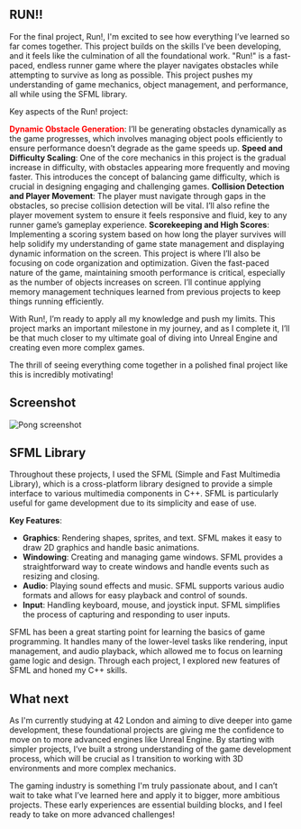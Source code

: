## RUN!!

For the final project, Run!, I'm excited to see how everything I’ve learned so far comes together. This project builds on the skills I’ve been developing, and it feels like the culmination of all the foundational work.
"Run!" is a fast-paced, endless runner game where the player navigates obstacles while attempting to survive as long as possible. This project pushes my understanding of game mechanics, object management, and performance, all while using the SFML library.

Key aspects of the Run! project:

<span style="color: red;">**Dynamic Obstacle Generation**</span>: I’ll be generating obstacles dynamically as the game progresses, which involves managing object pools efficiently to ensure performance doesn’t degrade as the game speeds up.
**Speed and Difficulty Scaling**: One of the core mechanics in this project is the gradual increase in difficulty, with obstacles appearing more frequently and moving faster. This introduces the concept of balancing game difficulty, which is crucial in designing engaging and challenging games.
**Collision Detection and Player Movement**: The player must navigate through gaps in the obstacles, so precise collision detection will be vital. I’ll also refine the player movement system to ensure it feels responsive and fluid, key to any runner game’s gameplay experience.
**Scorekeeping and High Scores**: Implementing a scoring system based on how long the player survives will help solidify my understanding of game state management and displaying dynamic information on the screen.
This project is where I’ll also be focusing on code organization and optimization. Given the fast-paced nature of the game, maintaining smooth performance is critical, especially as the number of objects increases on screen. I’ll continue applying memory management techniques learned from previous projects to keep things running efficiently.

With Run!, I’m ready to apply all my knowledge and push my limits. This project marks an important milestone in my journey, and as I complete it, I’ll be that much closer to my ultimate goal of diving into Unreal Engine and creating even more complex games.

The thrill of seeing everything come together in a polished final project like this is incredibly motivating!

## Screenshot
![Pong screenshot]()

## SFML Library
Throughout these projects, I used the SFML (Simple and Fast Multimedia Library), which is a cross-platform library designed to provide a simple interface to various multimedia components in C++. SFML is particularly useful for game development due to its simplicity and ease of use.

**Key Features**:
- **Graphics**: Rendering shapes, sprites, and text. SFML makes it easy to draw 2D graphics and handle basic animations.
- **Windowing**: Creating and managing game windows. SFML provides a straightforward way to create windows and handle events such as resizing and closing.
- **Audio**: Playing sound effects and music. SFML supports various audio formats and allows for easy playback and control of sounds.
- **Input**: Handling keyboard, mouse, and joystick input. SFML simplifies the process of capturing and responding to user inputs.

SFML has been a great starting point for learning the basics of game programming. It handles many of the lower-level tasks like rendering, input management, and audio playback, which allowed me to focus on learning game logic and design. Through each project, I explored new features of SFML and honed my C++ skills.


## What next
As I'm currently studying at 42 London and aiming to dive deeper into game development, these foundational projects are giving me the confidence to move on to more advanced engines like Unreal Engine. By starting with simpler projects, I’ve built a strong understanding of the game development process, which will be crucial as I transition to working with 3D environments and more complex mechanics.

The gaming industry is something I'm truly passionate about, and I can’t wait to take what I’ve learned here and apply it to bigger, more ambitious projects. These early experiences are essential building blocks, and I feel ready to take on more advanced challenges!
